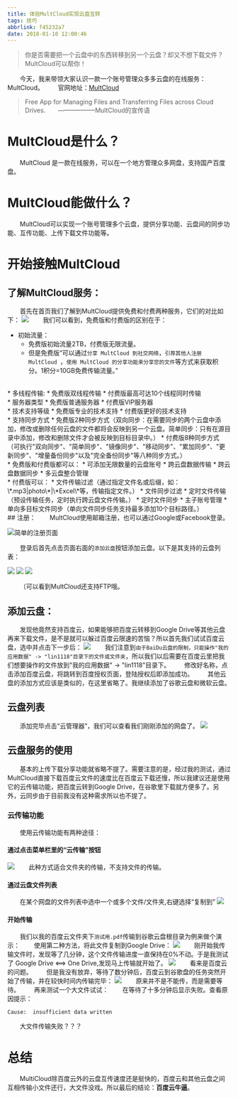 ```yaml
---
title: 体验MultCloud实现云盘互转
tags: 技巧
abbrlink: f45232a7
date: 2018-01-10 12:00:46
---
```


> 你是否需要把一个云盘中的东西转移到另一个云盘？却又不想下载文件？MultCloud可以帮你！

<!--more-->


&emsp;&emsp;今天，我来带领大家认识一款一个账号管理众多多云盘的在线服务：MultCloud。
&emsp;&emsp;官网地址：<a href="https://www.multcloud.com/">MultCloud</a>
> Free App for Managing Files and Transferring Files across Cloud Drives.&emsp;&emsp;——————MultCloud的宣传语

# MultCloud是什么？




&emsp;&emsp;MultCloud 是一款在线服务，可以在一个地方管理众多网盘，支持国产百度盘。
# MultCloud能做什么？




&emsp;&emsp;MultCloud可以实现一个账号管理多个云盘，提供分享功能、云盘间的同步功能、互传功能、上传下载文件功能等。
# 开始接触MultCloud

## 了解MultCloud服务：
&emsp;&emsp;首先在首页我们了解到MultCloud提供免费和付费两种服务，它们的对比如下：
![](http://ww1.sinaimg.cn/large/8595b112ly1fnbeh74w7ij20px0pdtcd.jpg)
&emsp;&emsp;我们可以看到，免费版和付费版的区别在于：

* 初始流量：
    * 免费版初始流量2TB，付费版无限流量。
    * 但是免费版“可以通过`分享 MultCloud 到社交网络`，`引荐其他人注册 MultCloud `，`使用 MultCloud 的分享功能来分享您的文件`等方式来获取积分。1积分=10GB免费传输流量。”
<br>
* 多线程传输:
    * 免费版双线程传输
    * 付费版最高可达10个线程同时传输
<br>
* 服务器类型
    * 免费版普通服务器
    * 付费版VIP服务器
<br>
* 技术支持等级
    * 免费版专业的技术支持
    * 付费版更好的技术支持
<br>
* 支持同步方式
    * 免费版2种同步方式（双向同步：在需要同步的两个云盘中添加，修改或删除任何云盘的文件都将会反映到另一个云盘。简单同步：只有在源目录中添加，修改和删除文件才会被反映到目标目录中。） 
    * 付费版8种同步方式（可执行"双向同步"、"简单同步"、"镜像同步"、"移动同步"、"累加同步"、"更新同步"、"增量备份同步"以及"完全备份同步"等八种同步方式。） 
<br>
* 免费版和付费版都可以：
    * 可添加无限数量的云盘账号
    * 跨云盘数据传输
    * 跨云盘数据同步
    * 多云盘整合管理
<br>
* 付费版可以：	
    * 文件传输过滤（通过指定文件名或后缀，如：\*.mp3|photo\*|\*Excel\*等，传输指定文件。）
    * 文件同步过滤
    * 定时文件传输（预设传输任务，定时执行跨云盘文件传输。）
    * 定时文件同步
    * 主子账号管理	
    * 单向多目标文件同步（单向文件同步任务支持最多添加10个目标路径。）
<br>
## 注册：
&emsp;&emsp;MultCloud使用邮箱注册，也可以通过Google或Facebook登录。

![简单的注册页面](http://ww1.sinaimg.cn/large/8595b112ly1fnbejasjj7j20fy0f3t9k.jpg)

&emsp;&emsp;登录后首先点击页面右面的`添加云盘`按钮添加云盘。以下是其支持的云盘列表：

![](http://ww1.sinaimg.cn/large/8595b112ly1fnbfiexyjmj20pu0fc40z.jpg)
![](http://ww1.sinaimg.cn/large/8595b112ly1fnbfk8p4xdj20pn0ddgo0.jpg)
![](http://ww1.sinaimg.cn/large/8595b112ly1fnbfkppvk5j20pw0dfdh9.jpg)

&emsp;&emsp;（可以看到MultCloud还支持FTP哦。

## 添加云盘：

&emsp;&emsp;发现他竟然支持百度云，如果能够把百度云转移到Google Drive等其他云盘再来下载文件，是不是就可以躲过百度云限速的苦恼？所以首先我们试试百度云盘，选中并点击下一步后：
![](http://ww1.sinaimg.cn/large/8595b112ly1fnbfnmqwo0j20ml0bkmyj.jpg)
&emsp;&emsp;我们注意到`由于BaiDu云盘的限制，只能操作"我的应用数据" -> "lin1118"目录下的文件或文件夹`，所以我们以后需要在百度云里把我们想要操作的文件放到"我的应用数据" -> "lin1118"目录下。
&emsp;&emsp;修改好名称，点击添加百度云盘，将跳转到百度授权页面，登陆授权后即添加成功。
&emsp;&emsp;其他云盘的添加方式应该是类似的，在这里省略了。我继续添加了谷歌云盘和微软云盘。

## 云盘列表

&emsp;&emsp;添加完毕点击“云管理器”，我们可以查看我们刚刚添加的网盘了。
![](http://ww1.sinaimg.cn/large/8595b112ly1fnbft5jc4uj21gh0p378n.jpg)

## 云盘服务的使用

&emsp;&emsp;基本的上传下载分享功能就省略不提了。需要注意的是，经过我的测试，通过MultCloud直接下载百度云文件的速度比在百度云下载还慢，所以我建议还是使用它的云传输功能，把百度云转到Google Drive，在谷歌里下载就方便多了。另外，云同步由于目前我没有这种需求所以也不提了。

### 云传输功能

&emsp;&emsp;使用云传输功能有两种途径：

#### 通过点击菜单栏里的“云传输”按钮

![](http://ww1.sinaimg.cn/large/8595b112ly1fnbg3tofokj21fz0nrwhv.jpg)
&emsp;&emsp;此种方式适合文件夹的传输，不支持文件的传输。

#### 通过云盘文件列表

&emsp;&emsp;在某个网盘的文件列表中选中一个或多个文件/文件夹,右键选择“复制到”
![](http://ww1.sinaimg.cn/large/8595b112ly1fnbg799n11j20ba08h74m.jpg)

#### 开始传输

&emsp;&emsp;我们以我的百度云文件夹下`测试用.pdf`传输到谷歌云盘根目录为例来做个演示：
&emsp;&emsp;使用第二种方法，将此文件复制到Google Drive：
![](http://ww1.sinaimg.cn/large/8595b112ly1fnbgabpjajj20lc0do3zm.jpg)
&emsp;&emsp;刚开始我传输文件时，发现等了几分钟，这个文件传输进度一直保持在0%不动。于是我测试了 Google Drive <==\> One Drive,发现马上传输就开始了。
![](http://ww1.sinaimg.cn/large/8595b112ly1fnbggnijymj20la0dm3zl.jpg)
&emsp;&emsp;看来是百度云的问题。
&emsp;&emsp;但是我没有放弃，等待了数分钟后，百度云到谷歌盘的任务突然开始了传输，并在较快时间内传输完毕：
![](http://ww1.sinaimg.cn/large/8595b112ly1fnbge4dwbij20l80dnjsh.jpg)
&emsp;&emsp;原来并不是不能传，而是需要等待。
&emsp;&emsp;再来测试一个大文件试试：
&emsp;&emsp;在等待了十多分钟后显示失败。查看原因提示：

```
Cause:  insufficient data written
```
&emsp;&emsp;大文件传输失败？？？
# 总结

&emsp;&emsp;MultiCloud除百度云外的云盘互传速度还是挺快的，百度云和其他云盘之间互相传输小文件还行，大文件没戏。所以最后的结论：**百度云牛逼**。
